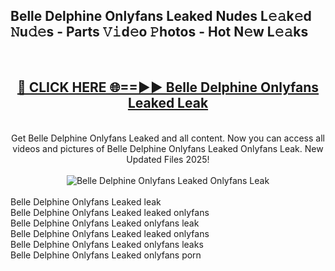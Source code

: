 <h2>Belle Delphine Onlyfans Leaked Nudes L𝚎𝚊k𝚎d 𝙽u𝚍𝚎s - Parts 𝚅𝚒d𝚎o 𝙿hotos - Hot N𝚎w L𝚎𝚊ks</h2>
<br>
<div align="center">
<h2><a href="https://213.232.235.80/live/video.php?q=belle-delphine-onlyfans-leaked" rel="nofollow">🔴 CLICK HERE 🌐==►► Belle Delphine Onlyfans Leaked Leak</a></h2>
<br>
Get Belle Delphine Onlyfans Leaked and all content. Now you can access all videos and pictures of Belle Delphine Onlyfans Leaked Onlyfans Leak. New Updated Files 2025!
<br>
<br>
<a href="https://213.232.235.80/live/video.php?q=belle-delphine-onlyfans-leaked" rel="nofollow" data-target="animated-image.originalLink"><img src="https://i.imgur.com/1EjSzPs.png" alt="Belle Delphine Onlyfans Leaked Onlyfans Leak" style="max-width: 100%; display: inline-block;" data-target="animated-image.originalImage"></a>
</div>
<br>
Belle Delphine Onlyfans Leaked leak<br>
Belle Delphine Onlyfans Leaked leaked onlyfans<br>
Belle Delphine Onlyfans Leaked onlyfans leak<br>
Belle Delphine Onlyfans Leaked leaked onlyfans<br>
Belle Delphine Onlyfans Leaked onlyfans leaks<br>
Belle Delphine Onlyfans Leaked onlyfans porn
